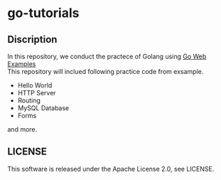 # go-tutorials

## Discription

In this repository, we conduct the practece of Golang using 
[Go Web Examples](https://gowebexamples.com/)  
This repository will inclued following practice code from exsample.

* Hello World
* HTTP Server
* Routing
* MySQL Database
* Forms  

and more.

## LICENSE

This software is released under the Apache License 2.0, see LICENSE.
